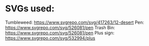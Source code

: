 
# SVGs used:
Tumbleweed: https://www.svgrepo.com/svg/417263/12-desert
Pen: https://www.svgrepo.com/svg/526081/pen
Trash Bin: https://www.svgrepo.com/svg/526081/pen
Plus sign: https://www.svgrepo.com/svg/532994/plus
